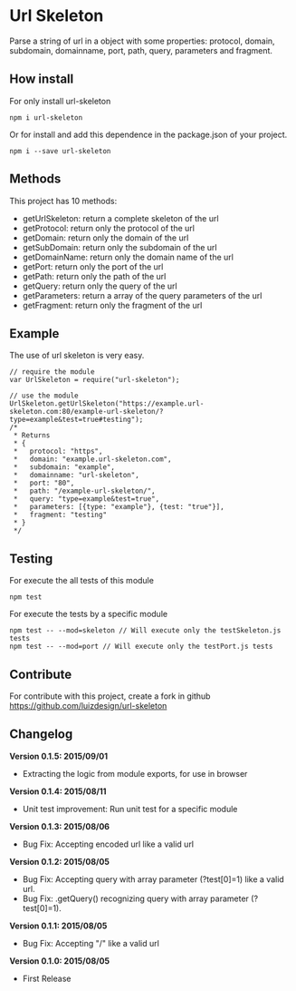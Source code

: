 # Url Skeleton
Parse a string of url in a object with some properties: protocol, domain, subdomain, domainname, port, path, query, parameters and fragment.


## How install
For only install url-skeleton
```
npm i url-skeleton
```

Or for install and add this dependence in the package.json of your project.
```
npm i --save url-skeleton
```


## Methods
This project has 10 methods:

- getUrlSkeleton: return a complete skeleton of the url
- getProtocol: return only the protocol of the url
- getDomain: return only the domain of the url
- getSubDomain: return only the subdomain of the url
- getDomainName: return only the domain name of the url
- getPort: return only the port of the url
- getPath: return only the path of the url
- getQuery: return only the query of the url
- getParameters: return a array of the query parameters of the url
- getFragment: return only the fragment of the url


## Example
The use of url skeleton is very easy.

```
// require the module
var UrlSkeleton = require("url-skeleton");

// use the module
UrlSkeleton.getUrlSkeleton("https://example.url-skeleton.com:80/example-url-skeleton/?type=example&test=true#testing");
/*
 * Returns
 * {
 *   protocol: "https",
 *   domain: "example.url-skeleton.com",
 *   subdomain: "example",
 *   domainname: "url-skeleton",
 *   port: "80",
 *   path: "/example-url-skeleton/",
 *   query: "type=example&test=true",
 *   parameters: [{type: "example"}, {test: "true"}],
 *   fragment: "testing"
 * }
 */
```


## Testing
For execute the all tests of this module
```
npm test
```

For execute the tests by a specific module
```
npm test -- --mod=skeleton // Will execute only the testSkeleton.js tests
npm test -- --mod=port // Will execute only the testPort.js tests
```


## Contribute
For contribute with this project, create a fork in github <https://github.com/luizdesign/url-skeleton>


## Changelog
**Version 0.1.5: 2015/09/01**
* Extracting the logic from module exports, for use in browser

**Version 0.1.4: 2015/08/11**
* Unit test improvement: Run unit test for a specific module

**Version 0.1.3: 2015/08/06**
* Bug Fix: Accepting encoded url like a valid url

**Version 0.1.2: 2015/08/05**
* Bug Fix: Accepting query with array parameter (?test[0]=1) like a valid url. 
* Bug Fix: .getQuery() recognizing query with array parameter (?test[0]=1).

**Version 0.1.1: 2015/08/05**
* Bug Fix: Accepting "/" like a valid url

**Version 0.1.0: 2015/08/05**
* First Release
